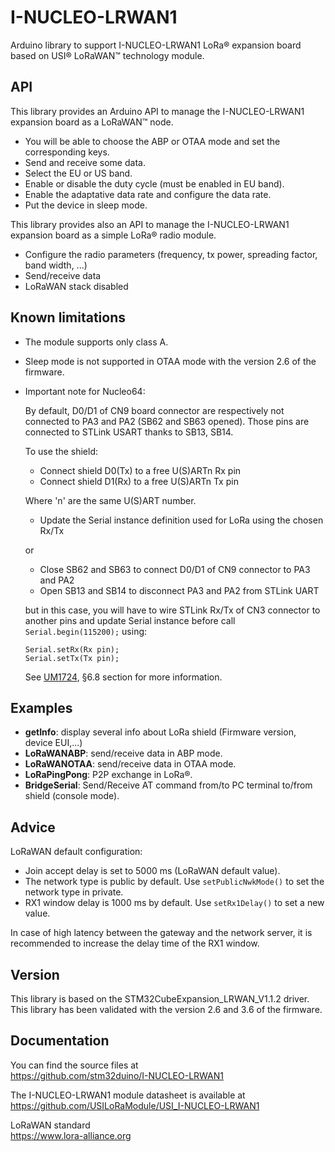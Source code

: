 # I-NUCLEO-LRWAN1

Arduino library to support I-NUCLEO-LRWAN1 LoRa® expansion board based on USI®
LoRaWAN™ technology module.

## API

This library provides an Arduino API to manage the I-NUCLEO-LRWAN1 expansion
board as a LoRaWAN™ node.

* You will be able to choose the ABP or OTAA mode and set the corresponding keys.
* Send and receive some data.
* Select the EU or US band.
* Enable or disable the duty cycle (must be enabled in EU band).
* Enable the adaptative data rate and configure the data rate.
* Put the device in sleep mode.

This library provides also an API to manage the I-NUCLEO-LRWAN1 expansion board
as a simple LoRa® radio module.

* Configure the radio parameters (frequency, tx power, spreading factor, band width, ...)
* Send/receive data
* LoRaWAN stack disabled

## Known limitations

* The module supports only class A.
* Sleep mode is not supported in OTAA mode with the version 2.6 of the firmware.
* Important note for Nucleo64:

  By default, D0/D1 of CN9 board connector are respectively not connected to
  PA3 and PA2 (SB62 and SB63 opened).
  Those pins are connected to STLink USART thanks to SB13, SB14.

  To use the shield:
    - Connect shield D0(Tx) to a free U(S)ARTn Rx pin
    - Connect shield D1(Rx) to a free U(S)ARTn Tx pin

  Where 'n' are the same U(S)ART number.

    - Update the Serial instance definition used for LoRa using the chosen Rx/Tx

  or

    - Close SB62 and SB63 to connect D0/D1 of CN9 connector to PA3 and PA2
    - Open SB13 and SB14 to disconnect PA3 and PA2 from STLink UART

  but in this case, you will have to wire STLink Rx/Tx of CN3 connector to
  another pins and update Serial instance before call `Serial.begin(115200);`
  using:
  ```
  Serial.setRx(Rx pin);
  Serial.setTx(Tx pin);
  ```
  
  See [UM1724](https://www.st.com/resource/en/user_manual/dm00105823.pdf), §6.8 section for more information.

## Examples

* **getInfo**: display several info about LoRa shield (Firmware version, device EUI,...)
* **LoRaWANABP**: send/receive data in ABP mode.
* **LoRaWANOTAA**: send/receive data in OTAA mode.
* **LoRaPingPong**: P2P exchange in LoRa®.
* **BridgeSerial**: Send/Receive AT command from/to PC terminal to/from shield (console mode).

## Advice

LoRaWAN default configuration:

* Join accept delay is set to 5000 ms (LoRaWAN default value).
* The network type is public by default. Use `setPublicNwkMode()` to set the network
type in private.
* RX1 window delay is 1000 ms by default. Use `setRx1Delay()` to set a new value.

In case of high latency between the gateway and the network server, it is recommended
to increase the delay time of the RX1 window.

## Version

This library is based on the STM32CubeExpansion_LRWAN_V1.1.2 driver.
This library has been validated with the version 2.6 and 3.6 of the firmware.

## Documentation

You can find the source files at  
https://github.com/stm32duino/I-NUCLEO-LRWAN1

The I-NUCLEO-LRWAN1 module datasheet is available at  
https://github.com/USILoRaModule/USI_I-NUCLEO-LRWAN1

LoRaWAN standard  
https://www.lora-alliance.org
